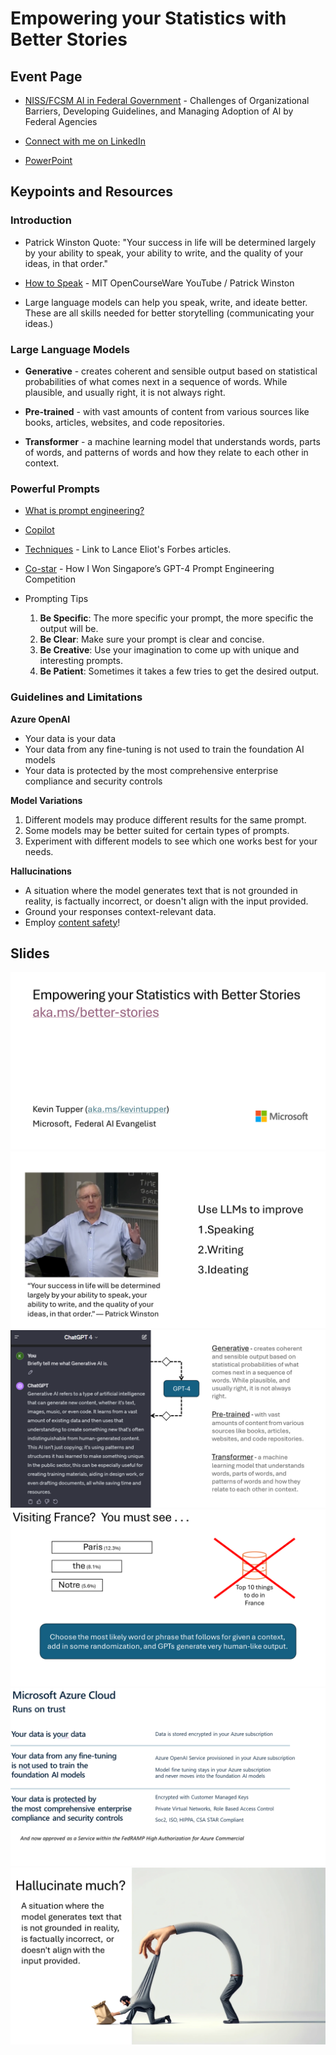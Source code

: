 # Empowering your Statistics with Better Stories

## Event Page
  
- [NISS/FCSM AI in Federal Government](https://www.niss.org/events/nissfcsm-ai-federal-government-challenges-organizational-barriers-developing-guidelines-and) -
    Challenges of Organizational Barriers, Developing Guidelines, and Managing Adoption of AI by Federal Agencies

- [Connect with me on LinkedIn](https://www.linkedin.com/in/kevin-tupper/)

- [PowerPoint](/2024-04-17__Empowering_your_Statistics_with_Better_Stories/ppt/better_stories.pptx)

## Keypoints and Resources

### Introduction

- Patrick Winston Quote: "Your success in life will be determined largely by your ability to speak, your ability to write, and the quality of your ideas, in that order."

- [How to Speak](https://www.youtube.com/watch?v=Unzc731iCUY&t=1s) - MIT OpenCourseWare YouTube / Patrick Winston

- Large language models can help you speak, write, and ideate better. These are all skills needed for better storytelling (communicating your ideas.)

### Large Language Models

- **Generative** - creates coherent and sensible output based on statistical probabilities of what comes next in a sequence of words. While plausible, and usually right, it is not always right.

- **Pre-trained** - with vast amounts of content from various sources like books, articles, websites, and code repositories.

- **Transformer** - a machine learning model that understands words, parts of words, and patterns of words and how they relate to each other in context.

### Powerful Prompts

- [What is prompt engineering?](https://www.microsoft.com/en-us/bing/do-more-with-ai/what-is-prompt-engineering)

- [Copilot](https://copilot.microsoft.com/)

- [Techniques](https://www.forbes.com/sites/lanceeliot/) - Link to Lance Eliot's Forbes articles.

- [Co-star](https://towardsdatascience.com/how-i-won-singapores-gpt-4-prompt-engineering-competition-34c195a93d41) - How I Won Singapore’s GPT-4 Prompt Engineering Competition

- Prompting Tips
   1. **Be Specific**: The more specific your prompt, the more specific the output will be.
   2. **Be Clear**: Make sure your prompt is clear and concise.
   3. **Be Creative**: Use your imagination to come up with unique and interesting prompts.
   4. **Be Patient**: Sometimes it takes a few tries to get the desired output.

### Guidelines and Limitations

**Azure OpenAI**
- Your data is your data
- Your data from any fine-tuning is not used to train the foundation AI models
- Your data is protected by the most comprehensive enterprise compliance and security controls

**Model Variations**
1. Different models may produce different results for the same prompt.
2. Some models may be better suited for certain types of prompts.
3. Experiment with different models to see which one works best for your needs.

**Hallucinations**
- A situation where the model generates text that is not grounded in reality, is factually incorrect, or doesn't align with the input provided.
- Ground your responses context-relevant data.
- Employ [content safety](https://contentsafety.cognitive.azure.com/)!



## Slides

![Better Stories](/2024-04-17__Empowering_your_Statistics_with_Better_Stories/img/better-stories.png)
![Introduction](/2024-04-17__Empowering_your_Statistics_with_Better_Stories/img/introduction.png)
![What is a GPT](/2024-04-17__Empowering_your_Statistics_with_Better_Stories/img/what-is-a-gpt.png)
![Visiting France](/2024-04-17__Empowering_your_Statistics_with_Better_Stories/img/visiting-france.png)
![Security and Privacy](/2024-04-17__Empowering_your_Statistics_with_Better_Stories/img/security-and-privacy.png)
![Hallucinations](/2024-04-17__Empowering_your_Statistics_with_Better_Stories/img/hallucinations.png)
